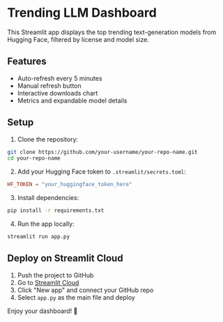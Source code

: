 # Trending LLM Dashboard

This Streamlit app displays the top trending text-generation models from Hugging Face, filtered by license and model size.

## Features
- Auto-refresh every 5 minutes
- Manual refresh button
- Interactive downloads chart
- Metrics and expandable model details

## Setup
1. Clone the repository:
```bash
git clone https://github.com/your-username/your-repo-name.git
cd your-repo-name
```

2. Add your Hugging Face token to `.streamlit/secrets.toml`:
```toml
HF_TOKEN = "your_huggingface_token_here"
```

3. Install dependencies:
```bash
pip install -r requirements.txt
```

4. Run the app locally:
```bash
streamlit run app.py
```

## Deploy on Streamlit Cloud
1. Push the project to GitHub
2. Go to [Streamlit Cloud](https://streamlit.io/cloud)
3. Click "New app" and connect your GitHub repo
4. Select `app.py` as the main file and deploy

Enjoy your dashboard! 🚀